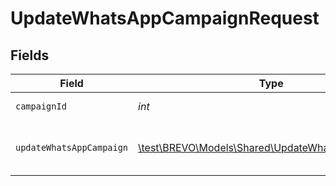 # UpdateWhatsAppCampaignRequest


## Fields

| Field                                                                                             | Type                                                                                              | Required                                                                                          | Description                                                                                       |
| ------------------------------------------------------------------------------------------------- | ------------------------------------------------------------------------------------------------- | ------------------------------------------------------------------------------------------------- | ------------------------------------------------------------------------------------------------- |
| `campaignId`                                                                                      | *int*                                                                                             | :heavy_check_mark:                                                                                | id of the campaign                                                                                |
| `updateWhatsAppCampaign`                                                                          | [\test\BREVO\Models\Shared\UpdateWhatsAppCampaign](../../models/shared/UpdateWhatsAppCampaign.md) | :heavy_check_mark:                                                                                | Values to update a WhatsApp Campaign                                                              |